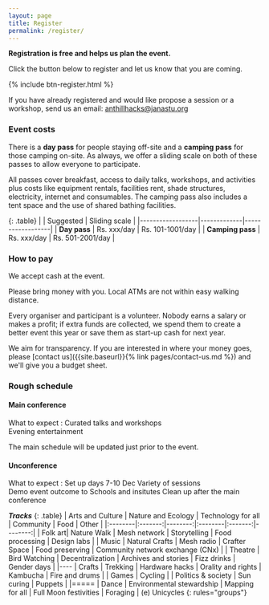 ```yaml
---
layout: page
title: Register
permalink: /register/
---
```



**Registration is free and helps us plan the event.**

Click the button below to register and let us know that you are coming.

{% include btn-register.html %}

If you have already registered and would like propose a session or a workshop, 
send us an email: anthillhacks@janastu.org

### Event costs

There is a **day pass** for people staying off-site and a **camping pass** for
those camping on-site.  As always, we offer a sliding scale on both of these
passes to allow everyone to participate.

All passes cover breakfast, access to daily talks, workshops, and activities
plus costs like equipment rentals, facilities rent, shade structures,
electricity, internet and consumables.  The camping pass also includes a tent
space and the use of shared bathing facilities.

{: .table}
|                  | Suggested   | Sliding scale    |
|------------------|-------------|------------------|
| **Day pass**     | Rs. xxx/day | Rs. 101-1001/day |
| **Camping pass** | Rs. xxx/day | Rs. 501-2001/day |

### How to pay
We accept cash at the event.

Please bring money with you.  Local ATMs are not within easy walking distance.

Every organiser and participant is a volunteer.  Nobody earns a salary
or makes a profit; if extra funds are collected, we spend them to create a
better event this year or save them as start-up cash for next year.

We aim for transparency.  If you are interested in where your money goes, please
[contact us]({{site.baseurl}}{% link pages/contact-us.md %}) and we'll give you
a budget sheet.


### Rough schedule

#### Main conference

What to expect
: Curated talks and workshops  
  Evening entertainment

The main schedule will be updated just prior to the event.

#### Unconference

What to expect
: Set up days 7-10 Dec 
  Variety of sessions  
  Demo event outcome to Schools and insitutes
  Clean up after the main conference

***Tracks***
{: .table}
| Arts and Culture | Nature and Ecology | Technology for all | Community | Food | Other |
|:--------|:-------:|--------:|:--------|:-------:|--------:|
| Folk art| Nature Walk    | Mesh network     | Storytelling   | Food processing   | Design labs   |
| Music   | Natural Crafts | Mesh radio       | Crafter Space    | Food preserving   | Community network exchange (CNx)   |
| Theatre | Bird Watching  | Decentralization | Archives and stories   | Fizz drinks   | Gender days   |
|----
| Crafts  | Trekking  | Hardware hacks   | Orality and rights   | Kambucha   |  Fire and drums  |
| Games   | Cycling   |                  | Politics & society   | Sun curing   |  Puppets  |
|=====
| Dance | Environmental stewardship | Mapping for all | Full Moon festivities   | Foraging   | (e) Unicycles
{: rules="groups"}




